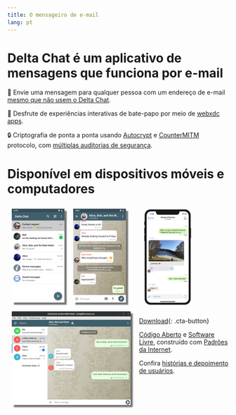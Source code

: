 ```yaml
---
title: O mensageiro de e-mail
lang: pt
---
```


# Delta Chat é um aplicativo de mensagens que funciona por e-mail

💬 Envie uma mensagem para qualquer pessoa com um endereço de e-mail [mesmo que não usem o Delta Chat](https://www.youtube-nocookie.com/embed/8LbrGXKZN70).

🥳 Desfrute de experiências interativas de bate-papo por meio de [webxdc apps](https://webxdc.org).

🔒 Criptografia de ponta a ponta usando [Autocrypt](https://autocrypt.org) e [CounterMITM](https://countermitm.readthedocs.io/en/latest/new.html) protocolo, com [múltiplas auditorias de segurança](https://delta.chat/en/2023-03-27-third-independent-security-audit). 

# Disponível em dispositivos móveis e computadores


<a href="../assets/blog/screenshots/2019-12-17-delta-chat-google-play-release-chat-list-light.png">
<img src="../assets/blog/screenshots/2019-12-17-delta-chat-google-play-release-chat-list-light-thumbnail.png" width="120" height="213"
style="float: left; margin: 10px;display: block;box-shadow: 5px 5px 2px #777;" alt="A screenshot of Delta Chat on Android showing chat list" />
</a> 

<a href="../assets/blog/screenshots/2019-12-17-delta-chat-google-play-release-group-light.png">
<img src="../assets/blog/screenshots/2019-12-17-delta-chat-google-play-release-group-light-thumbnail.png" width="120" height="213"
style="float: left; margin: 10px;display: block;box-shadow: 5px 5px 2px #777;" alt="A screenshot of Delta Chat on Android showing a chat" />
</a> 

<a href="../assets/blog/desktop-screenshot.png">
<img src="../assets/blog/desktop-screenshot-thumbnail.png" width="280" height="222" style="float:left; margin: 10px" alt="A screenshot of Delta Chat on desktop" />
</a> 

<a href="../assets/blog/screenshots/2020-01-09-delta-chat-iOS-weekend-group-chat.png">
<img src="../assets/blog/screenshots/2020-01-09-delta-chat-iOS-weekend-group-chat-thumbnail.png" width="110" height="219" style="margin: 10px" alt="A screenshot of Delta Chat on IOS" />
</a>

[Download](https://get.delta.chat){: .cta-button}

[Código Aberto](https://en.wikipedia.org/wiki/Open-source_software)
e [Software Livre](https://en.wikipedia.org/wiki/Free_software), construído com [Padrões da Internet](https://github.com/deltachat/deltachat-core-rust/blob/master/standards.md). 

Confira [histórias e depoimento de usuários](user-voices).
